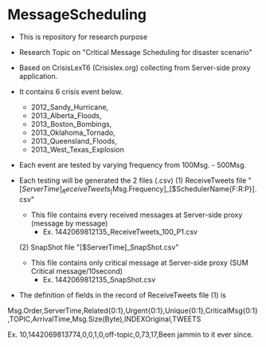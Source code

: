 # MessageScheduling
+ This is repository for research purpose
+ Research Topic on "Critical Message Scheduling for disaster scenario"

+ Based on CrisisLexT6 (Crisislex.org) collecting from Server-side proxy application.

+ It contains 6 crisis event below.
  - 2012_Sandy_Hurricane, 
  - 2013_Alberta_Floods, 
  - 2013_Boston_Bombings, 
  - 2013_Oklahoma_Tornado, 
  - 2013_Queensland_Floods, 
  - 2013_West_Texas_Explosion

+ Each event are tested by varying frequency from 100Msg. - 500Msg.

+ Each testing will be generated the 2 files (.csv)
  (1) ReceiveTweets file "[$ServerTime]_ReceiveTweets_[$Msg.Frequency]_[$SchedulerName{F:R:P}].csv"
  - This file contains every received messages at Server-side proxy (message by message) 
    - Ex. 1442069812135_ReceiveTweets_100_P1.csv
  
  (2) SnapShot file "[$ServerTime]_SnapShot.csv"
  - This file contains only critical message at Server-side proxy (SUM Critical message/10second)
    - Ex. 1442069812135_SnapShot.csv
  
+ The definition of fields in the record of ReceiveTweets file (1) is

Msg.Order,ServerTime,Related{0:1},Urgent{0:1},Unique{0:1},CriticalMsg{0:1},TOPIC,ArrivalTime,Msg.Size(Byte),INDEXOriginal,TWEETS

Ex. 10,1442069813774,0,0,1,0,off-topic,0,73,17,Been jammin to it ever since.

